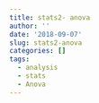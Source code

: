 ```yaml
---
title: stats2- anova
author: ''
date: '2018-09-07'
slug: stats2-anova
categories: []
tags:
  - analysis
  - stats
  - Anova
---
```



